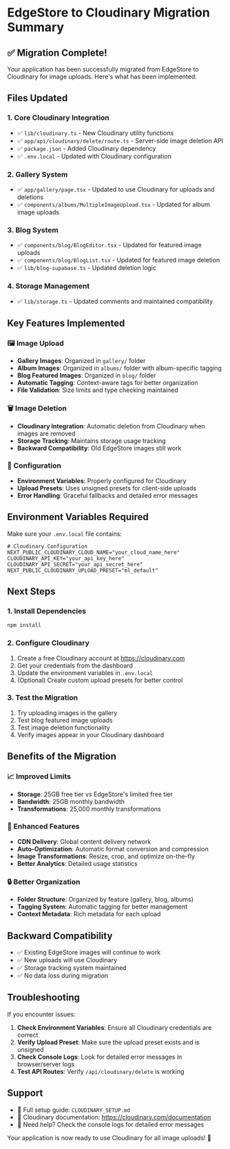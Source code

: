 # EdgeStore to Cloudinary Migration Summary

## ✅ Migration Complete!

Your application has been successfully migrated from EdgeStore to Cloudinary for image uploads. Here's what has been implemented:

## Files Updated

### 1. Core Cloudinary Integration
- ✅ `lib/cloudinary.ts` - New Cloudinary utility functions
- ✅ `app/api/cloudinary/delete/route.ts` - Server-side image deletion API
- ✅ `package.json` - Added Cloudinary dependency
- ✅ `.env.local` - Updated with Cloudinary configuration

### 2. Gallery System
- ✅ `app/gallery/page.tsx` - Updated to use Cloudinary for uploads and deletions
- ✅ `components/albums/MultipleImageUpload.tsx` - Updated for album image uploads

### 3. Blog System
- ✅ `components/blog/BlogEditor.tsx` - Updated for featured image uploads
- ✅ `components/blog/BlogList.tsx` - Updated for featured image deletion
- ✅ `lib/blog-supabase.ts` - Updated deletion logic

### 4. Storage Management
- ✅ `lib/storage.ts` - Updated comments and maintained compatibility

## Key Features Implemented

### 🖼️ Image Upload
- **Gallery Images**: Organized in `gallery/` folder
- **Album Images**: Organized in `albums/` folder with album-specific tagging
- **Blog Featured Images**: Organized in `blog/` folder
- **Automatic Tagging**: Context-aware tags for better organization
- **File Validation**: Size limits and type checking maintained

### 🗑️ Image Deletion
- **Cloudinary Integration**: Automatic deletion from Cloudinary when images are removed
- **Storage Tracking**: Maintains storage usage tracking
- **Backward Compatibility**: Old EdgeStore images still work

### 🔧 Configuration
- **Environment Variables**: Properly configured for Cloudinary
- **Upload Presets**: Uses unsigned presets for client-side uploads
- **Error Handling**: Graceful fallbacks and detailed error messages

## Environment Variables Required

Make sure your `.env.local` file contains:

```env
# Cloudinary Configuration
NEXT_PUBLIC_CLOUDINARY_CLOUD_NAME="your_cloud_name_here"
CLOUDINARY_API_KEY="your_api_key_here"
CLOUDINARY_API_SECRET="your_api_secret_here"
NEXT_PUBLIC_CLOUDINARY_UPLOAD_PRESET="ml_default"
```

## Next Steps

### 1. Install Dependencies
```bash
npm install
```

### 2. Configure Cloudinary
1. Create a free Cloudinary account at https://cloudinary.com
2. Get your credentials from the dashboard
3. Update the environment variables in `.env.local`
4. (Optional) Create custom upload presets for better control

### 3. Test the Migration
1. Try uploading images in the gallery
2. Test blog featured image uploads
3. Test image deletion functionality
4. Verify images appear in your Cloudinary dashboard

## Benefits of the Migration

### 📈 Improved Limits
- **Storage**: 25GB free tier vs EdgeStore's limited free tier
- **Bandwidth**: 25GB monthly bandwidth
- **Transformations**: 25,000 monthly transformations

### 🚀 Enhanced Features
- **CDN Delivery**: Global content delivery network
- **Auto-Optimization**: Automatic format conversion and compression
- **Image Transformations**: Resize, crop, and optimize on-the-fly
- **Better Analytics**: Detailed usage statistics

### 🔒 Better Organization
- **Folder Structure**: Organized by feature (gallery, blog, albums)
- **Tagging System**: Automatic tagging for better management
- **Context Metadata**: Rich metadata for each upload

## Backward Compatibility

- ✅ Existing EdgeStore images will continue to work
- ✅ New uploads will use Cloudinary
- ✅ Storage tracking system maintained
- ✅ No data loss during migration

## Troubleshooting

If you encounter issues:

1. **Check Environment Variables**: Ensure all Cloudinary credentials are correct
2. **Verify Upload Preset**: Make sure the upload preset exists and is unsigned
3. **Check Console Logs**: Look for detailed error messages in browser/server logs
4. **Test API Routes**: Verify `/api/cloudinary/delete` is working

## Support

- 📖 Full setup guide: `CLOUDINARY_SETUP.md`
- 🔧 Cloudinary documentation: https://cloudinary.com/documentation
- 💬 Need help? Check the console logs for detailed error messages

Your application is now ready to use Cloudinary for all image uploads! 🎉